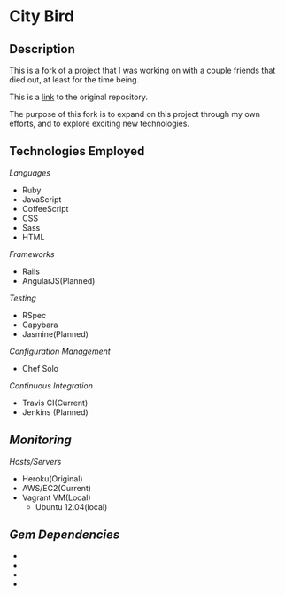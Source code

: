 # City Bird

## Description

This is a fork of a project that I was working on with a couple friends that died out, at least for the time being.

This is a [link](https://github.com/jpark3000/find_a_guide) to the original repository.

The purpose of this fork is to expand on this project through my own efforts, and to explore exciting new technologies.

## Technologies Employed

_Languages_
  - Ruby
  - JavaScript
  - CoffeeScript
  - CSS
  - Sass
  - HTML

_Frameworks_
  - Rails
  - AngularJS(Planned)

_Testing_
  - RSpec
  - Capybara
  - Jasmine(Planned)

_Configuration Management_
  - Chef Solo

_Continuous Integration_
  - Travis CI(Current)
  - Jenkins (Planned)

_Monitoring_
  -

_Hosts/Servers_
  - Heroku(Original)
  - AWS/EC2(Current)
  - Vagrant VM(Local)
    - Ubuntu 12.04(local)

_Gem Dependencies_
  -
  -
  -
  -
  -
